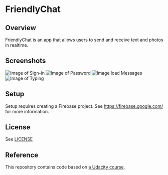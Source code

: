 # FriendlyChat

## Overview

FriendlyChat is an app that allows users to send and receive text and photos in realtime.

## Screenshots
![Image of Sign-in](https://github.com/ArtoriaRen/android-firebase-chat/tree/master/images/sign_in.png)
![Image of Password](https://github.com/ArtoriaRen/android-firebase-chat/tree/master/images/password.png)
![Image load Messages](https://github.com/ArtoriaRen/android-firebase-chat/tree/master/images/load_messages.png)
![Image of Typing](https://github.com/ArtoriaRen/android-firebase-chat/tree/master/images/typing.png)

## Setup

Setup requires creating a Firebase project. See https://firebase.google.com/ for more information.

## License
See [LICENSE](LICENSE)

## Reference
This repository contains code based on [a Udacity course](https://www.udacity.com/course/firebase-in-a-weekend-by-google-android--ud0352).
